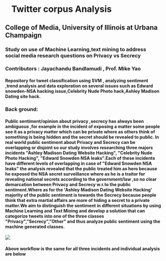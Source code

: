 # &nbsp; &nbsp;Twitter corpus Analysis  

## College of Media, University of Illinois at Urbana Champaign

### Study on use of Machine Learning,text mining to address social media research questions on Privacy vs Secrecy

### Contributors : Jayachandu Bandlamudi , Prof. Mike Yao 

#### Repository for tweet classification using SVM , analyzing sentiment ,trend analysis and data exploration on several issues such as Edward snowden-NSA hacking issue,Celebrity Nude Photo hack,Ashley Madison Dating site hack.

### Back ground:
#### Public sentiment/opinion about privacy ,secrecy has always been ambiguous ,for example in the incident of exposing a matter some people see it as a privacy matter which can be private where as others think of something is being hidden and the secret should be revealed to public. In real world public sentiment about Privacy and Secrecy can be overlapping or disjoint  so our study involves researching  three majors incidents "Ashley Madison Dating Website Hacking", "Celebrity Nude Photo Hacking", "Edward Snowden NSA leaks".Each of these incidents have different levels of overlapping in case of "Edward Snowden NSA leaks" the analysis revealed that the public treated him as hero because he exposed the NSA secret surveillance where as he is a traitor for revealing national secrets according to the government/law ,so no clear demarcation between Privacy and Secrecy w.r.to the public sentiment.Where as for the 'Ashley Madison Dating Website Hacking' majority of the public sentiment is towards the Secrecy because people think that extra martial affairs are more of hiding a secret to a private matter.We aim to distinguish the sentiment in different situations by using Machine Learning and Text Mining and develop a solution that can categorize tweets into one of the three classes "Privacy","Secrecy","Other" and thus analyze public sentiment using the machine generated classes.

![](C:/Users/M179100/Desktop/twitter.png)

#### Above workflow is the same for all three incidents and individual analysis are below



